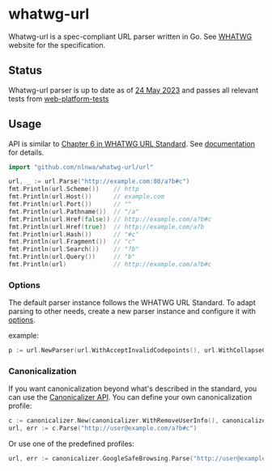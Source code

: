 # whatwg-url
Whatwg-url is a spec-compliant URL parser written in Go. See [WHATWG](https://url.spec.whatwg.org/#url-parsing) website
for the specification.

## Status
Whatwg-url parser is up to date as of [24 May 2023](https://url.spec.whatwg.org/commit-snapshots/eee49fdf4f99d59f717cbeb0bce29fda930196d4/)
and passes all relevant tests from [web-platform-tests](https://github.com/web-platform-tests/wpt/tree/master/url)

## Usage
API is similar to [Chapter 6 in WHATWG URL Standard](https://url.spec.whatwg.org/#api). See [documentation](https://pkg.go.dev/github.com/nlnwa/whatwg-url) for details.

```go
import "github.com/nlnwa/whatwg-url/url"

url, _ := url.Parse("http://example.com:80/a?b#c")
fmt.Println(url.Scheme())    // http
fmt.Println(url.Host())      // example.com
fmt.Println(url.Port())      // ""
fmt.Println(url.Pathname())  // "/a"
fmt.Println(url.Href(false)) // http://example.com/a?b#c
fmt.Println(url.Href(true))  // http://example.com/a?b
fmt.Println(url.Hash())      // "#c"
fmt.Println(url.Fragment())  // "c"
fmt.Println(url.Search())    // "?b"
fmt.Println(url.Query())     // "b"
fmt.Println(url)             // http://example.com/a?b#c
```

### Options
The default parser instance follows the WHATWG URL Standard. To adapt parsing to other needs, create a new parser
instance and configure it with [options](https://pkg.go.dev/github.com/nlnwa/whatwg-url/url#ParserOption).

example:

```go
p := url.NewParser(url.WithAcceptInvalidCodepoints(), url.WithCollapseConsecutiveSlashes())
```

### Canonicalization
If you want canonicalization beyond what's described in the standard, you can use the 
[Canonicalizer API](https://pkg.go.dev/github.com/nlnwa/whatwg-url/canonicalizer).
You can define your own canonicalization profile:

```go
c := canonicalizer.New(canonicalizer.WithRemoveUserInfo(), canonicalizer.WithRemoveFragment())
url, err := c.Parse("http://user@example.com/a?b#c")
```

Or use one of the predefined profiles:

```go
url, err := canonicalizer.GoogleSafeBrowsing.Parse("http://user@example.com/a?b#c")
```
